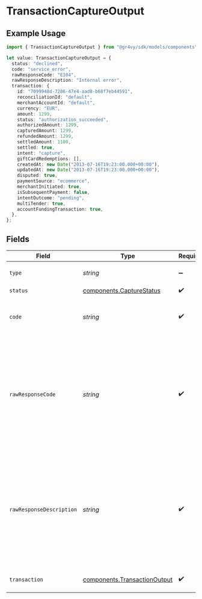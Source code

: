 # TransactionCaptureOutput

## Example Usage

```typescript
import { TransactionCaptureOutput } from "@gr4vy/sdk/models/components";

let value: TransactionCaptureOutput = {
  status: "declined",
  code: "service_error",
  rawResponseCode: "E104",
  rawResponseDescription: "Internal error",
  transaction: {
    id: "7099948d-7286-47e4-aad8-b68f7eb44591",
    reconciliationId: "default",
    merchantAccountId: "default",
    currency: "EUR",
    amount: 1299,
    status: "authorization_succeeded",
    authorizedAmount: 1299,
    capturedAmount: 1299,
    refundedAmount: 1299,
    settledAmount: 1100,
    settled: true,
    intent: "capture",
    giftCardRedemptions: [],
    createdAt: new Date("2013-07-16T19:23:00.000+00:00"),
    updatedAt: new Date("2013-07-16T19:23:00.000+00:00"),
    disputed: true,
    paymentSource: "ecommerce",
    merchantInitiated: true,
    isSubsequentPayment: false,
    intentOutcome: "pending",
    multiTender: true,
    accountFundingTransaction: true,
  },
};
```

## Fields

| Field                                                                                                                                                       | Type                                                                                                                                                        | Required                                                                                                                                                    | Description                                                                                                                                                 | Example                                                                                                                                                     |
| ----------------------------------------------------------------------------------------------------------------------------------------------------------- | ----------------------------------------------------------------------------------------------------------------------------------------------------------- | ----------------------------------------------------------------------------------------------------------------------------------------------------------- | ----------------------------------------------------------------------------------------------------------------------------------------------------------- | ----------------------------------------------------------------------------------------------------------------------------------------------------------- |
| `type`                                                                                                                                                      | *string*                                                                                                                                                    | :heavy_minus_sign:                                                                                                                                          | Always `transaction-capture`.                                                                                                                               | transaction-capture                                                                                                                                         |
| `status`                                                                                                                                                    | [components.CaptureStatus](../../models/components/capturestatus.md)                                                                                        | :heavy_check_mark:                                                                                                                                          | N/A                                                                                                                                                         |                                                                                                                                                             |
| `code`                                                                                                                                                      | *string*                                                                                                                                                    | :heavy_check_mark:                                                                                                                                          | The standardized error code set by Gr4vy.                                                                                                                   | service_error                                                                                                                                               |
| `rawResponseCode`                                                                                                                                           | *string*                                                                                                                                                    | :heavy_check_mark:                                                                                                                                          | This is the response code received from the payment service. This can be set to any value and is not standardized across different payment services.        | E104                                                                                                                                                        |
| `rawResponseDescription`                                                                                                                                    | *string*                                                                                                                                                    | :heavy_check_mark:                                                                                                                                          | This is the response description received from the payment service. This can be set to any value and is not standardized across different payment services. | Internal error                                                                                                                                              |
| `transaction`                                                                                                                                               | [components.TransactionOutput](../../models/components/transactionoutput.md)                                                                                | :heavy_check_mark:                                                                                                                                          | A full transaction resource.                                                                                                                                |                                                                                                                                                             |